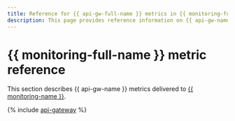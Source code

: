 ```yaml
---
title: Reference for {{ api-gw-full-name }} metrics in {{ monitoring-full-name }}
description: This page provides reference information on {{ api-gw-name }} metrics delivered to {{ monitoring-full-name }}.
---
```


# {{ monitoring-full-name }} metric reference

This section describes {{ api-gw-name }} metrics delivered to [{{ monitoring-name }}](../monitoring/).

{% include [api-gateway](../_includes/monitoring/metrics-ref/api-gateway.md) %}
